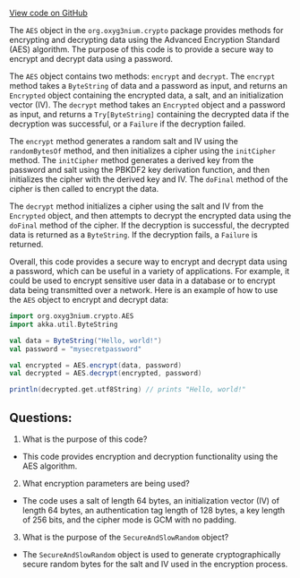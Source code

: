 [View code on GitHub](https://github.com/alephium/alephium/crypto/src/main/scala/org/alephium/crypto/AES.scala)

The `AES` object in the `org.oxyg3nium.crypto` package provides methods for encrypting and decrypting data using the Advanced Encryption Standard (AES) algorithm. The purpose of this code is to provide a secure way to encrypt and decrypt data using a password. 

The `AES` object contains two methods: `encrypt` and `decrypt`. The `encrypt` method takes a `ByteString` of data and a password as input, and returns an `Encrypted` object containing the encrypted data, a salt, and an initialization vector (IV). The `decrypt` method takes an `Encrypted` object and a password as input, and returns a `Try[ByteString]` containing the decrypted data if the decryption was successful, or a `Failure` if the decryption failed.

The `encrypt` method generates a random salt and IV using the `randomBytesOf` method, and then initializes a cipher using the `initCipher` method. The `initCipher` method generates a derived key from the password and salt using the PBKDF2 key derivation function, and then initializes the cipher with the derived key and IV. The `doFinal` method of the cipher is then called to encrypt the data.

The `decrypt` method initializes a cipher using the salt and IV from the `Encrypted` object, and then attempts to decrypt the encrypted data using the `doFinal` method of the cipher. If the decryption is successful, the decrypted data is returned as a `ByteString`. If the decryption fails, a `Failure` is returned.

Overall, this code provides a secure way to encrypt and decrypt data using a password, which can be useful in a variety of applications. For example, it could be used to encrypt sensitive user data in a database or to encrypt data being transmitted over a network. Here is an example of how to use the `AES` object to encrypt and decrypt data:

```scala
import org.oxyg3nium.crypto.AES
import akka.util.ByteString

val data = ByteString("Hello, world!")
val password = "mysecretpassword"

val encrypted = AES.encrypt(data, password)
val decrypted = AES.decrypt(encrypted, password)

println(decrypted.get.utf8String) // prints "Hello, world!"
```
## Questions: 
 1. What is the purpose of this code?
- This code provides encryption and decryption functionality using the AES algorithm.

2. What encryption parameters are being used?
- The code uses a salt of length 64 bytes, an initialization vector (IV) of length 64 bytes, an authentication tag length of 128 bytes, a key length of 256 bits, and the cipher mode is GCM with no padding.

3. What is the purpose of the `SecureAndSlowRandom` object?
- The `SecureAndSlowRandom` object is used to generate cryptographically secure random bytes for the salt and IV used in the encryption process.